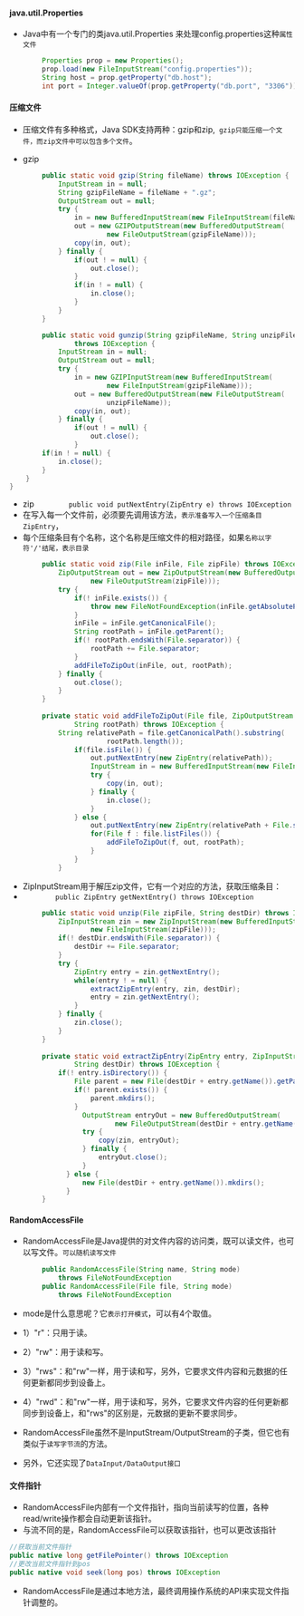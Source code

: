 #### java.util.Properties
* Java中有一个专门的类java.util.Properties 来处理config.properties这种`属性文件`
```java
        Properties prop = new Properties();
        prop.load(new FileInputStream("config.properties"));
        String host = prop.getProperty("db.host");
        int port = Integer.valueOf(prop.getProperty("db.port", "3306"));
```

#### 压缩文件
* 压缩文件有多种格式，Java SDK支持两种：gzip和zip,` gzip只能压缩一个文件，而zip文件中可以包含多个文件`。

* gzip
```java
        public static void gzip(String fileName) throws IOException {
            InputStream in = null;
            String gzipFileName = fileName + ".gz";
            OutputStream out = null;
            try {
                in = new BufferedInputStream(new FileInputStream(fileName));
                out = new GZIPOutputStream(new BufferedOutputStream(
                        new FileOutputStream(gzipFileName)));
                copy(in, out);
            } finally {
                if(out ! = null) {
                    out.close();
                }
                if(in ! = null) {
                    in.close();
                }
            }
        }
```

```java
        public static void gunzip(String gzipFileName, String unzipFileName)
                throws IOException {
            InputStream in = null;
            OutputStream out = null;
            try {
                in = new GZIPInputStream(new BufferedInputStream(
                        new FileInputStream(gzipFileName)));
                out = new BufferedOutputStream(new FileOutputStream(
                        unzipFileName));
                copy(in, out);
            } finally {
                if(out ! = null) {
                    out.close();
                }
        if(in ! = null) {
            in.close();
        }
    }
}
```

* zip
`        public void putNextEntry(ZipEntry e) throws IOException`
* 在写入每一个文件前，必须要先调用该方法，`表示准备写入一个压缩条目ZipEntry`，
* 每个压缩条目有个名称，这个名称是压缩文件的相对路径，如果`名称以字符'/'结尾，表示目录`
```java
        public static void zip(File inFile, File zipFile) throws IOException {
            ZipOutputStream out = new ZipOutputStream(new BufferedOutputStream(
                    new FileOutputStream(zipFile)));
            try {
                if(! inFile.exists()) {
                    throw new FileNotFoundException(inFile.getAbsolutePath());
                }
                inFile = inFile.getCanonicalFile();
                String rootPath = inFile.getParent();
                if(! rootPath.endsWith(File.separator)) {
                    rootPath += File.separator;
                }
                addFileToZipOut(inFile, out, rootPath);
            } finally {
                out.close();
            }
        }
        
        private static void addFileToZipOut(File file, ZipOutputStream out,
                String rootPath) throws IOException {
            String relativePath = file.getCanonicalPath().substring(
                        rootPath.length());
                if(file.isFile()) {
                    out.putNextEntry(new ZipEntry(relativePath));
                    InputStream in = new BufferedInputStream(new FileInputStream(file));
                    try {
                        copy(in, out);
                    } finally {
                        in.close();
                    }
                } else {
                    out.putNextEntry(new ZipEntry(relativePath + File.separator));
                    for(File f : file.listFiles()) {
                        addFileToZipOut(f, out, rootPath);
                    }
                }
            }
```

* ZipInputStream用于解压zip文件，它有一个对应的方法，获取压缩条目：
* `        public ZipEntry getNextEntry() throws IOException`
```java
        public static void unzip(File zipFile, String destDir) throws IOException {
            ZipInputStream zin = new ZipInputStream(new BufferedInputStream(
                    new FileInputStream(zipFile)));
            if(! destDir.endsWith(File.separator)) {
                destDir += File.separator;
            }
            try {
                ZipEntry entry = zin.getNextEntry();
                while(entry ! = null) {
                    extractZipEntry(entry, zin, destDir);
                    entry = zin.getNextEntry();
                }
            } finally {
                zin.close();
            }
        }
        
        private static void extractZipEntry(ZipEntry entry, ZipInputStream zin,
                String destDir) throws IOException {
            if(! entry.isDirectory()) {
                File parent = new File(destDir + entry.getName()).getParentFile();
                if(! parent.exists()) {
                    parent.mkdirs();
                }
                  OutputStream entryOut = new BufferedOutputStream(
                          new FileOutputStream(destDir + entry.getName()));
                  try {
                      copy(zin, entryOut);
                  } finally {
                      entryOut.close();
                  }
              } else {
                  new File(destDir + entry.getName()).mkdirs();
              }
        }
```

#### RandomAccessFile
* RandomAccessFile是Java提供的对文件内容的访问类，既可以读文件，也可以写文件。`可以随机读写文件`
```java
        public RandomAccessFile(String name, String mode)
            throws FileNotFoundException
        public RandomAccessFile(File file, String mode)
            throws FileNotFoundException
```
* mode是什么意思呢？它`表示打开模式`，可以有4个取值。
* 1）"r"：只用于读。
* 2）"rw"：用于读和写。
* 3）"rws"：和"rw"一样，用于读和写，另外，它要求文件内容和元数据的任何更新都同步到设备上。
* 4）"rwd"：和"rw"一样，用于读和写，另外，它要求文件内容的任何更新都同步到设备上，和"rws"的区别是，元数据的更新不要求同步。

* RandomAccessFile虽然不是InputStream/OutputStream的子类，但它也有类似于`读写字节流`的方法。
* 另外，它还实现了`DataInput/DataOutput接口`

#### 文件指针
* RandomAccessFile内部有一个文件指针，指向当前读写的位置，各种read/write操作都会自动更新该指针。
* 与流不同的是，RandomAccessFile可以获取该指针，也可以更改该指针
```java
//获取当前文件指针
public native long getFilePointer() throws IOException
//更改当前文件指针到pos
public native void seek(long pos) throws IOException
```
* RandomAccessFile是通过本地方法，最终调用操作系统的API来实现文件指针调整的。

